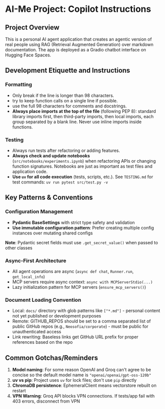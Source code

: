 # AI-Me Project: Copilot Instructions

## Project Overview

This is a personal AI agent application that creates an agentic version of real people using RAG (Retrieval Augmented Generation) over markdown documentation. The app is deployed as a Gradio chatbot interface on Hugging Face Spaces.

## Development Etiquette and Instructions

### Formatting

- Only break if the line is longer than 98 characters.
- try to keep function calls on a single line if possible.
- use the full 98 characters for comments and docstrings.
- **Always place imports at the top of the file** (following PEP 8): standard library imports first, then third-party imports, then local imports, each group separated by a blank line. Never use inline imports inside functions.

### Testing

- Always run tests after refactoring or adding features.
- **Always check and update notebooks** (`src/notebooks/experiments.ipynb`) when refactoring APIs or changing function signatures. Notebooks are just as important as test files and application code.
- **Use `uv` for all code execution** (tests, scripts, etc.). See `TESTING.md` for test commands: `uv run pytest src/test.py -v`

## Key Patterns & Conventions

### Configuration Management
- **Pydantic BaseSettings** with strict type safety and validation
- **Use immutable configuration pattern**: Prefer creating multiple config instances over mutating shared configs

**Note**: Pydantic secret fields must use `.get_secret_value()` when passed to other classes

### Async-First Architecture

- All agent operations are async (`async def chat`, `Runner.run`, `get_local_info`)
- MCP servers require async context: `async with MCPServerStdio(...)`
- Lazy initialization pattern for MCP servers (`ensure_mcp_servers()`)

### Document Loading Convention

- Local: `docs/` directory with glob patterns like `["*.md"]` - personal content not yet published or development purposes
- Remote: GITHUB_REPOS should be set to a comma separated list of public GitHub repos (e.g., `Neosofia/corporate`) - must be public for unauthenticated access
- Link rewriting: Baseless links get GitHub URL prefix for proper references based on the repo

## Common Gotchas/Reminders

1. **Model naming**: For some reason OpenAI and Groq can't agree to be concise so the default model name is `"openai/openai/gpt-oss-120b"` 
1. **uv vs pip**: Project uses `uv` for lock files; don't use `pip` directly
1. **ChromaDB persistence**: EphemeralClient means vectorstore rebuilt on restart
1. **VPN Warning**: Groq API blocks VPN connections. If tests/app fail with 403 errors, disconnect from VPN
